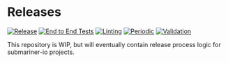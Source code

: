 # Releases

<!-- markdownlint-disable line-length -->
[![Release](https://github.com/submariner-io/releases/workflows/Release%20the%20Target%20Release/badge.svg)](https://github.com/submariner-io/releases/actions?query=workflow%3A%22Release+the+Target+Release%22)
[![End to End Tests](https://github.com/submariner-io/releases/workflows/End%20to%20End%20Tests/badge.svg)](https://github.com/submariner-io/releases/actions?query=workflow%3A%22End+to+End+Tests%22)
[![Linting](https://github.com/submariner-io/releases/workflows/Linting/badge.svg)](https://github.com/submariner-io/releases/actions?query=workflow%3ALinting)
[![Periodic](https://github.com/submariner-io/releases/workflows/Periodic/badge.svg)](https://github.com/submariner-io/releases/actions?query=workflow%3APeriodic)
[![Validation](https://github.com/submariner-io/releases/workflows/Validation/badge.svg)](https://github.com/submariner-io/releases/actions?query=workflow%3AValidation)
<!-- markdownlint-enable line-length -->

This repository is WIP, but will eventually contain release process logic for submariner-io projects.
